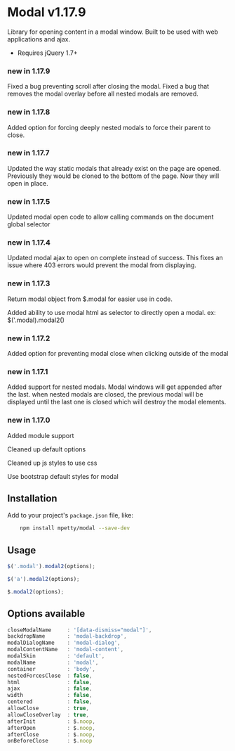 # Modal v1.17.9

Library for opening content in a modal window. Built to be used with web applications and ajax.

- Requires jQuery 1.7+

### new in 1.17.9

Fixed a bug preventing scroll after closing the modal.
Fixed a bug that removes the modal overlay before all nested modals are removed.

### new in 1.17.8

Added option for forcing deeply nested modals to force their parent to close.

### new in 1.17.7

Updated the way static modals that already exist on the page are opened. Previously they would be cloned to the bottom of the page. Now they will open in place.

### new in 1.17.5

Updated modal open code to allow calling commands on the document global selector

### new in 1.17.4

Updated modal ajax to open on complete instead of success. This fixes an issue where 403 errors would prevent the modal from displaying.

### new in 1.17.3

Return modal object from $.modal for easier use in code.

Added ability to use modal html as selector to directly open a modal. ex: $('.modal).modal2()

### new in 1.17.2

Added option for preventing modal close when clicking outside of the modal

### new in 1.17.1

Added support for nested modals. Modal windows will get appended after the last. when nested modals are closed, the previous modal will be displayed until the last one is closed which will destroy the modal elements.

### new in 1.17.0

Added module support

Cleaned up default options

Cleaned up js styles to use css

Use bootstrap default styles for modal

## Installation

Add to your project's `package.json` file, like:

```bash
    npm install mpetty/modal --save-dev
```

## Usage

```javascript
$('.modal').modal2(options);
```

```javascript
$('a').modal2(options);
```

```javascript
$.modal2(options);
```

## Options available

```javascript
closeModalName     : '[data-dismiss="modal"]',
backdropName       : 'modal-backdrop',
modalDialogName    : 'modal-dialog',
modalContentName   : 'modal-content',
modalSkin          : 'default',
modalName          : 'modal',
container          : 'body',
nestedForcesClose  : false,
html               : false,
ajax               : false,
width              : false,
centered           : false,
allowClose         : true,
allowCloseOverlay  : true,
afterInit          : $.noop,
afterOpen          : $.noop,
afterClose         : $.noop,
onBeforeClose      : $.noop
```
